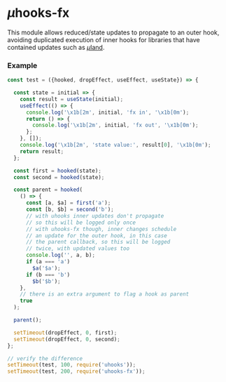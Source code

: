 # <em>µ</em>hooks-fx

This module allows reduced/state updates to propagate to an outer hook, avoiding duplicated execution of inner hooks for libraries that have contained updates such as [<em>µ</em>land](https://github.com/WebReflection/uland#readme).

### Example
```js
const test = ({hooked, dropEffect, useEffect, useState}) => {

  const state = initial => {
    const result = useState(initial);
    useEffect(() => {
      console.log('\x1b[2m', initial, 'fx in', '\x1b[0m');
      return () => {
        console.log('\x1b[2m', initial, 'fx out', '\x1b[0m');
      };
    }, []);
    console.log('\x1b[2m', 'state value:', result[0], '\x1b[0m');
    return result;
  };

  const first = hooked(state);
  const second = hooked(state);

  const parent = hooked(
    () => {
      const [a, $a] = first('a');
      const [b, $b] = second('b');
      // with uhooks inner updates don't propagate
      // so this will be logged only once
      // with uhooks-fx though, inner changes schedule
      // an update for the outer hook, in this case
      // the parent callback, so this will be logged
      // twice, with updated values too
      console.log('', a, b);
      if (a === 'a')
        $a('$a');
      if (b === 'b')
        $b('$b');
    },
    // there is an extra argument to flag a hook as parent
    true
  );

  parent();

  setTimeout(dropEffect, 0, first);
  setTimeout(dropEffect, 0, second);
};

// verify the difference
setTimeout(test, 100, require('uhooks'));
setTimeout(test, 200, require('uhooks-fx'));
```

